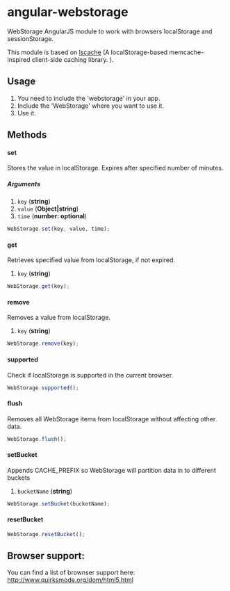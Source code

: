 angular-webstorage
==================

WebStorage AngularJS module to work with browsers localStorage and sessionStorage.

This module is based on [lscache](http://github.com/pamelafox/lscache) (A localStorage-based memcache-inspired client-side caching library. ).

Usage
-----
 1. You need to include the 'webstorage' in your app.
 2. Include the 'WebStorage' where you want to use it.
 3. Use it.

Methods
-------
#### set
Stores the value in localStorage. Expires after specified number of minutes.
##### Arguments
1. `key` (**string**)
2. `value` (**Object|string**)
3. `time` (**number: optional**)

```js
WebStorage.set(key, value, time);
```
#### get
Retrieves specified value from localStorage, if not expired.
1. `key` (**string**)

```js
WebStorage.get(key);
```

#### remove
Removes a value from localStorage.
1. `key` (**string**)

```js
WebStorage.remove(key);
```

#### supported
Check if localStorage is supported in the current browser.

```js
WebStorage.supported();
```

#### flush
Removes all WebStorage items from localStorage without affecting other data.

```js
WebStorage.flush();
```

#### setBucket
Appends CACHE_PREFIX so WebStorage will partition data in to different buckets
1. `bucketName` (**string**)

```js
WebStorage.setBucket(bucketName);
```

#### resetBucket

```js
WebStorage.resetBucket();
```





Browser support:
---------------
You can find a list of brownser support here: http://www.quirksmode.org/dom/html5.html